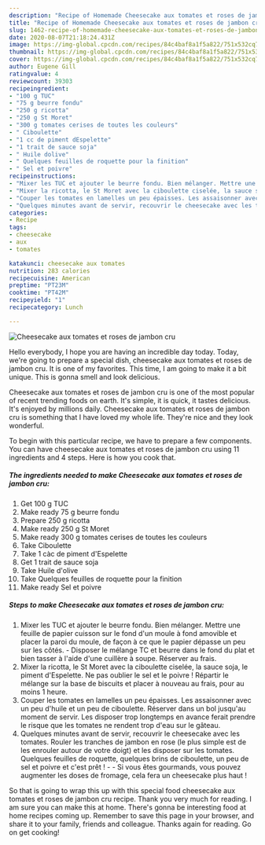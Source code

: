 ```yaml
---
description: "Recipe of Homemade Cheesecake aux tomates et roses de jambon cru"
title: "Recipe of Homemade Cheesecake aux tomates et roses de jambon cru"
slug: 1462-recipe-of-homemade-cheesecake-aux-tomates-et-roses-de-jambon-cru
date: 2020-08-07T21:18:24.431Z
image: https://img-global.cpcdn.com/recipes/84c4baf8a1f5a822/751x532cq70/cheesecake-aux-tomates-et-roses-de-jambon-cru-photo-principale-de-la-recette.jpg
thumbnail: https://img-global.cpcdn.com/recipes/84c4baf8a1f5a822/751x532cq70/cheesecake-aux-tomates-et-roses-de-jambon-cru-photo-principale-de-la-recette.jpg
cover: https://img-global.cpcdn.com/recipes/84c4baf8a1f5a822/751x532cq70/cheesecake-aux-tomates-et-roses-de-jambon-cru-photo-principale-de-la-recette.jpg
author: Eugene Gill
ratingvalue: 4
reviewcount: 39303
recipeingredient:
- "100 g TUC"
- "75 g beurre fondu"
- "250 g ricotta"
- "250 g St Moret"
- "300 g tomates cerises de toutes les couleurs"
- " Ciboulette"
- "1 cc de piment dEspelette"
- "1 trait de sauce soja"
- " Huile dolive"
- " Quelques feuilles de roquette pour la finition"
- " Sel et poivre"
recipeinstructions:
- "Mixer les TUC et ajouter le beurre fondu. Bien mélanger. Mettre une feuille de papier cuisson sur le fond d&#39;un moule à fond amovible et placer la paroi du moule, de façon à ce que le papier dépasse un peu sur les côtés. Disposer le mélange TC et beurre dans le fond du plat et bien tasser à l&#39;aide d&#39;une cuillère à soupe. Réserver au frais."
- "Mixer la ricotta, le St Moret avec la ciboulette ciselée, la sauce soja, le piment d&#39;Espelette. Ne pas oublier le sel et le poivre ! Répartir le mélange sur la base de biscuits et placer à nouveau au frais, pour au moins 1 heure."
- "Couper les tomates en lamelles un peu épaisses. Les assaisonner avec un peu d&#39;huile et un peu de ciboulette. Réserver dans un bol jusqu&#39;au moment de servir. Les disposer trop longtemps en avance ferait prendre le risque que les tomates ne rendent trop d&#39;eau sur le gâteau."
- "Quelques minutes avant de servir, recouvrir le cheesecake avec les tomates. Rouler les tranches de jambon en rose (le plus simple est de les enrouler autour de votre doigt) et les disposer sur les tomates. Quelques feuilles de roquette, quelques brins de ciboulette, un peu de sel et poivre et c&#39;est prêt !  Si vous êtes gourmands, vous pouvez augmenter les doses de fromage, cela fera un cheesecake plus haut !"
categories:
- Recipe
tags:
- cheesecake
- aux
- tomates

katakunci: cheesecake aux tomates 
nutrition: 283 calories
recipecuisine: American
preptime: "PT23M"
cooktime: "PT42M"
recipeyield: "1"
recipecategory: Lunch

---
```



![Cheesecake aux tomates et roses de jambon cru](https://img-global.cpcdn.com/recipes/84c4baf8a1f5a822/751x532cq70/cheesecake-aux-tomates-et-roses-de-jambon-cru-photo-principale-de-la-recette.jpg)

Hello everybody, I hope you are having an incredible day today. Today, we're going to prepare a special dish, cheesecake aux tomates et roses de jambon cru. It is one of my favorites. This time, I am going to make it a bit unique. This is gonna smell and look delicious.

Cheesecake aux tomates et roses de jambon cru is one of the most popular of recent trending foods on earth. It's simple, it is quick, it tastes delicious. It's enjoyed by millions daily. Cheesecake aux tomates et roses de jambon cru is something that I have loved my whole life. They're nice and they look wonderful.




To begin with this particular recipe, we have to prepare a few components. You can have cheesecake aux tomates et roses de jambon cru using 11 ingredients and 4 steps. Here is how you cook that.

<!--inarticleads1-->

##### The ingredients needed to make Cheesecake aux tomates et roses de jambon cru:

1. Get 100 g TUC
1. Make ready 75 g beurre fondu
1. Prepare 250 g ricotta
1. Make ready 250 g St Moret
1. Make ready 300 g tomates cerises de toutes les couleurs
1. Take  Ciboulette
1. Take 1 càc de piment d&#39;Espelette
1. Get 1 trait de sauce soja
1. Take  Huile d&#39;olive
1. Take  Quelques feuilles de roquette pour la finition
1. Make ready  Sel et poivre




<!--inarticleads2-->

##### Steps to make Cheesecake aux tomates et roses de jambon cru:

1. Mixer les TUC et ajouter le beurre fondu. Bien mélanger. Mettre une feuille de papier cuisson sur le fond d&#39;un moule à fond amovible et placer la paroi du moule, de façon à ce que le papier dépasse un peu sur les côtés. - Disposer le mélange TC et beurre dans le fond du plat et bien tasser à l&#39;aide d&#39;une cuillère à soupe. Réserver au frais.
1. Mixer la ricotta, le St Moret avec la ciboulette ciselée, la sauce soja, le piment d&#39;Espelette. Ne pas oublier le sel et le poivre ! Répartir le mélange sur la base de biscuits et placer à nouveau au frais, pour au moins 1 heure.
1. Couper les tomates en lamelles un peu épaisses. Les assaisonner avec un peu d&#39;huile et un peu de ciboulette. Réserver dans un bol jusqu&#39;au moment de servir. Les disposer trop longtemps en avance ferait prendre le risque que les tomates ne rendent trop d&#39;eau sur le gâteau.
1. Quelques minutes avant de servir, recouvrir le cheesecake avec les tomates. Rouler les tranches de jambon en rose (le plus simple est de les enrouler autour de votre doigt) et les disposer sur les tomates. Quelques feuilles de roquette, quelques brins de ciboulette, un peu de sel et poivre et c&#39;est prêt ! -  - Si vous êtes gourmands, vous pouvez augmenter les doses de fromage, cela fera un cheesecake plus haut !




So that is going to wrap this up with this special food cheesecake aux tomates et roses de jambon cru recipe. Thank you very much for reading. I am sure you can make this at home. There's gonna be interesting food at home recipes coming up. Remember to save this page in your browser, and share it to your family, friends and colleague. Thanks again for reading. Go on get cooking!
